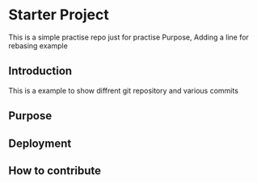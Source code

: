 # Starter Project 
This is a simple practise repo just for practise Purpose, Adding a line for rebasing example

## Introduction 
This is a example to show diffrent git repository and various commits 

## Purpose

## Deployment 

## How to contribute 
